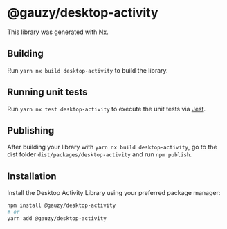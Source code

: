 # @gauzy/desktop-activity

This library was generated with [Nx](https://nx.dev).

## Building

Run `yarn nx build desktop-activity` to build the library.

## Running unit tests

Run `yarn nx test desktop-activity` to execute the unit tests via [Jest](https://jestjs.io).

## Publishing

After building your library with `yarn nx build desktop-activity`, go to the dist folder `dist/packages/desktop-activity` and run `npm publish`.

## Installation

Install the Desktop Activity Library using your preferred package manager:

```bash
npm install @gauzy/desktop-activity
# or
yarn add @gauzy/desktop-activity
